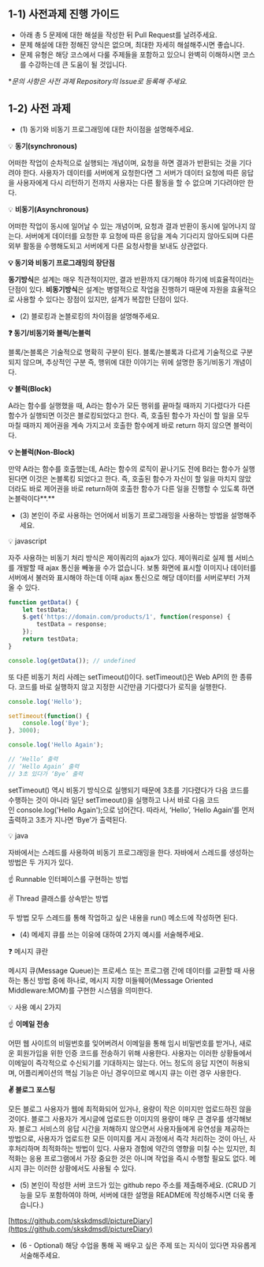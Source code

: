 ## 1-1) 사전과제 진행 가이드

- 아래 총 5 문제에 대한 해설을 작성한 뒤 Pull Request를 날려주세요.
- 문제 해설에 대한 정해진 양식은 없으며, 최대한 자세히 해설해주시면 좋습니다.
- 문제 유형은 해당 코스에서 다룰 주제들을 포함하고 있으니 완벽히 이해하시면 코스를 수강하는데 큰 도움이 될 것입니다.

**문의 사항은 사전 과제 Repository의 Issue로 등록해 주세요.*
  


## 1-2) 사전 과제

- (1) 동기와 비동기 프로그래밍에 대한 차이점을 설명해주세요.

💡 **동기(synchronous)**

어떠한 작업이 순차적으로 실행되는 개념이며, 요청을 하면 결과가 반환되는 것을 기다려야 한다.
사용자가 데이터를 서버에게 요청한다면 그 서버가 데이터 요청에 따른 응답을 사용자에게 다시 리턴하기 전까지 사용자는 다른 활동을 할 수 없으며 기다려야만 한다.

💡 **비동기(Asynchronous)**

어떠한 작업이 동시에 일어날 수 있는 개념이며, 요청과 결과 반환이 동시에 일어나지 않는다.
서버에게 데이터를 요청한 후 요청에 따른 응답을 계속 기다리지 않아도되며 다른 외부 활동을 수행해도되고 서버에게 다른 요청사항을 보내도 상관없다.

**💡 동기와 비동기 프로그래밍의 장단점**

**동기방식**은 설계는 매우 직관적이지만, 결과 반환까지 대기해야 하기에 비효율적이라는 단점이 있다.
**비동기방식**은 설계는 병렬적으로 작업을 진행하기 때문에 자원을 효율적으로 사용할 수 있다는 장점이 있지만, 설계가 복잡한 단점이 있다.


- (2) 블로킹과 논블로킹의 차이점을 설명해주세요.

**❓ 동기/비동기와 블럭/논블럭**

블록/논블록은 기술적으로 명확히 구분이 된다.
블록/논블록과 다르게 기술적으로 구분되지 않으며, 추상적인 구분 즉, 행위에 대한 이야기는 위에 설명한 동기/비동기 개념이다.

**💡 블럭(Block)**

A라는 함수를 실행했을 때, A라는 함수가 모든 행위를 끝마칠 때까지 기다렸다가 다른 함수가 실행되면 이것은 블로킹되었다고 한다.
즉, 호출된 함수가 자신이 할 일을 모두 마칠 때까지 제어권을 계속 가지고서 호출한 함수에게 바로 return 하지 않으면 블럭이다.

**💡 논블럭(Non-Block)**

만약 A라는 함수를 호출했는데, A라는 함수의 로직이 끝나기도 전에 B라는 함수가 실행된다면 이것은 논블록킹 되었다고 한다.
즉, 호출된 함수가 자신이 할 일을 마치지 않았더라도 바로 제어권을 바로 return하여 호출한 함수가 다른 일을 진행할 수 있도록 하면 논블럭이다**.**


- (3) 본인이 주로 사용하는 언어에서 비동기 프로그래밍을 사용하는 방법을 설명해주세요.

💡 javascript

자주 사용하는 비동기 처리 방식은 제이쿼리의 ajax가 있다. 제이쿼리로 실제 웹 서비스를 개발할 때 ajax 통신을 빼놓을 수가 없습니다. 보통 화면에 표시할 이미지나 데이터를 서버에서 불러와 표시해야 하는데 이때 ajax 통신으로 해당 데이터를 서버로부터 가져올 수 있다.

```javascript
function getData() {
	let testData;
	$.get('https://domain.com/products/1', function(response) {
		testData = response;
	});
	return testData;
}

console.log(getData()); // undefined
```

또 다른 비동기 처리 사례는 setTimeout()이다. setTimeout()은 Web API의 한 종류다. 코드를 바로 실행하지 않고 지정한 시간만큼 기다렸다가 로직을 실행한다.

```javascript
console.log('Hello');

setTimeout(function() {
	console.log('Bye');
}, 3000);

console.log('Hello Again');

// ‘Hello’ 출력
// ‘Hello Again’ 출력
// 3초 있다가 ‘Bye’ 출력
```

setTimeout() 역시 비동기 방식으로 실행되기 때문에 3초를 기다렸다가 다음 코드를 수행하는 것이 아니라 일단 setTimeout()을 실행하고 나서 바로 다음 코드인 console.log('Hello Again');으로 넘어간다. 따라서, ‘Hello’, ‘Hello Again’를 먼저 출력하고 3초가 지나면 ‘Bye’가 출력된다.

💡 java

자바에서는 스레드를 사용하여 비동기 프로그래밍을 한다. 자바에서 스레드를 생성하는 방법은 두 가지가 있다.

☝️ Runnable 인터페이스를 구현하는 방법

✌️ Thread 클래스를 상속받는 방법

두 방법 모두 스레드를 통해 작업하고 싶은 내용을 run() 메소드에 작성하면 된다.


- (4) 메세지 큐를 쓰는 이유에 대하여 2가지 예시를 서술해주세요.

❓ 메시지 큐란

메시지 큐(Message Queue)는 프로세스 또는 프로그램 간에 데이터를 교환할 때 사용하는 통신 방법 중에 하나로, 메시지 지향 미들웨어(Message Oriented Middleware:MOM)를 구현한 시스템을 의미한다.

💡 사용 예시 2가지

☝️ **이메일 전송**

어떤 웹 사이트의 비밀번호를 잊어버려서 이메일을 통해 임시 비밀번호를 받거나, 새로운 회원가입을 위한 인증 코드를 전송하기 위해 사용한다. 사용자는 이러한 상황들에서 이메일이 즉각적으로 수신되기를 기대하지는 않는다. 어느 정도의 응답 지연이 허용되며, 어플리케이션의 핵심 기능은 아닌 경우이므로 메시지 큐는 이런 경우 사용한다.

**✌️ 블로그 포스팅**

모든 블로그 사용자가 웹에 최적화되어 있거나, 용량이 작은 이미지만 업로드하진 않을 것이다. 블로그 사용자가 게시글에 업로드한 이미지의 용량이 매우 큰 경우를 생각해보자. 블로그 서비스의 응답 시간을 저해하지 않으면서 사용자들에게 유연성을 제공하는 방법으로, 사용자가 업로드한 모든 이미지를 게시 과정에서 즉각 처리하는 것이 아닌, 사후처리하며 최적화하는 방법이 있다. 사용자 경험에 약간의 영향을 미칠 수는 있지만, 최적화는 응용 프로그램에서 가장 중요한 것은 아니며 작업을 즉시 수행할 필요도 없다. 메시지 큐는 이러한 상황에서도 사용될 수 있다.


- (5) 본인이 작성한 서버 코드가 있는 github repo 주소를 제출해주세요. (CRUD 기능을 모두 포함하여야 하며, 서버에 대한 설명을 README에 작성해주시면 더욱 좋습니다.)

[https://github.com/skskdmsdl/pictureDiary](https://github.com/skskdmsdl/pictureDiary)

- (6 - Optional) 해당 수업을 통해 꼭 배우고 싶은 주제 또는 지식이 있다면 자유롭게 서술해주세요.
